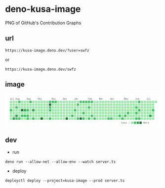 # deno-kusa-image

PNG of GitHub's Contribution Graphs

## url

```
https://kusa-image.deno.dev/?user=swfz
```

or

```
https://kusa-image.deno.dev/swfz
```

## image

![contribution](contribution.png "alt")

## dev

- run

```
deno run --allow-net --allow-env --watch server.ts
```

- deploy

```
deployctl deploy --project=kusa-image --prod server.ts
```
